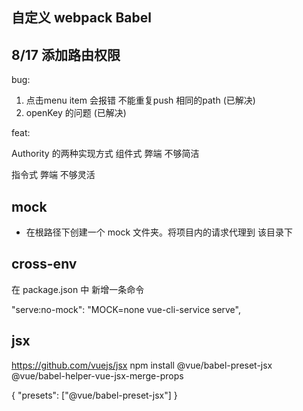 ## 自定义  webpack   Babel

## 8/17 添加路由权限

bug: 
1. 点击menu item 会报错 不能重复push 相同的path (已解决)
2. openKey 的问题 (已解决)

feat: 

Authority 的两种实现方式
组件式 弊端 不够简洁

指令式  弊端 不够灵活

## mock 

- 在根路径下创建一个 mock 文件夹。将项目内的请求代理到 该目录下

## cross-env 

在 package.json 中 新增一条命令

  "serve:no-mock": "MOCK=none vue-cli-service serve",

## jsx
https://github.com/vuejs/jsx
npm install @vue/babel-preset-jsx @vue/babel-helper-vue-jsx-merge-props

{
  "presets": ["@vue/babel-preset-jsx"]
}
